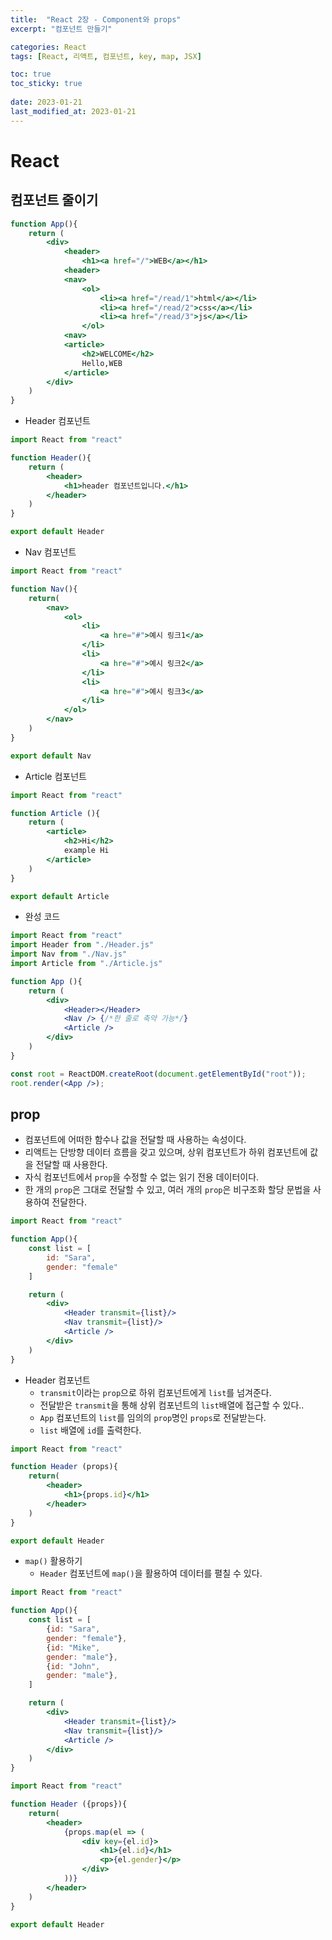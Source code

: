 ```yaml
---
title:  "React 2장 - Component와 props"
excerpt: "컴포넌트 만들기"

categories: React
tags: [React, 리액트, 컴포넌트, key, map, JSX]

toc: true
toc_sticky: true
 
date: 2023-01-21
last_modified_at: 2023-01-21
---
```

# React
## 컴포넌트 줄이기
```jsx
function App(){
    return (
        <div>
            <header>
                <h1><a href="/">WEB</a></h1>
            <header>
            <nav>
                <ol>
                    <li><a href="/read/1">html</a></li>
                    <li><a href="/read/2">css</a></li>
                    <li><a href="/read/3">js</a></li>
                </ol>
            <nav>
            <article>
                <h2>WELCOME</h2>
                Hello,WEB
            </article>
        </div>
    )
}
```
- Header 컴포넌트

```jsx
import React from "react"

function Header(){
    return (
        <header>
            <h1>header 컴포넌트입니다.</h1>
        </header> 
    )
}

export default Header
```


- Nav 컴포넌트


```jsx
import React from "react"

function Nav(){
    return(
        <nav>
            <ol>
                <li>
                    <a hre="#">예시 링크1</a>
                </li>
                <li>
                    <a hre="#">예시 링크2</a>
                </li>
                <li>
                    <a hre="#">예시 링크3</a>
                </li>
            </ol>
        </nav>
    )
}

export default Nav
```

- Article 컴포넌트


```jsx
import React from "react"

function Article (){
    return (
        <article>
            <h2>Hi</h2>
            example Hi
        </article>
    )
}

export default Article
```

- 완성 코드


```jsx
import React from "react"
import Header from "./Header.js"
import Nav from "./Nav.js"
import Article from "./Article.js"

function App (){
    return (
        <div>
            <Header></Header>
            <Nav /> {/*한 줄로 축약 가능*/}
            <Article />
        </div>
    )
}

const root = ReactDOM.createRoot(document.getElementById("root"));
root.render(<App />);
```


## prop
- 컴포넌트에 어떠한 함수나 값을 전달할 때 사용하는 속성이다.
- 리액트는 단방향 데이터 흐름을 갖고 있으며, 상위 컴포넌트가 하위 컴포넌트에 값을 전달할 때 사용한다.
- 자식 컴포넌트에서 `prop`을 수정할 수 없는 읽기 전용 데이터이다.
- 한 개의 `prop`은 그대로 전달할 수 있고, 여러 개의 `prop`은 비구조화 할당 문법을 사용하여 전달한다.


```jsx
import React from "react"

function App(){
    const list = [
        id: "Sara",
        gender: "female"
    ]

    return (
        <div>
            <Header transmit={list}/>
            <Nav transmit={list}/>
            <Article />
        </div>
    )
}
```

- Header 컴포넌트
  - `transmit`이라는 `prop`으로 하위 컴포넌트에게 `list`를 넘겨준다.
  - 전달받은 `transmit`을 통해 상위 컴포넌트의 `list`배열에 접근할 수 있다..
  - `App` 컴포넌트의 `list`를 임의의 `prop`명인 `props`로 전달받는다.
  - `list` 배열에 `id`를 출력한다.

```jsx
import React from "react"

function Header (props){
    return(
        <header>
            <h1>{props.id}</h1>
        </header>
    )
}

export default Header
```

- `map()` 활용하기
  - `Header` 컴포넌트에 `map()`을 활용하여 데이터를 펼칠 수 있다.

```jsx
import React from "react"

function App(){
    const list = [
        {id: "Sara",
        gender: "female"},
        {id: "Mike",
        gender: "male"},
        {id: "John",
        gender: "male"},
    ]

    return (
        <div>
            <Header transmit={list}/>
            <Nav transmit={list}/>
            <Article />
        </div>
    )
}
```


```jsx
import React from "react"

function Header ({props}){
    return(
        <header>
            {props.map(el => (
                <div key={el.id}>
                    <h1>{el.id}</h1>
                    <p>{el.gender}</p>
                </div>
            ))}
        </header>
    )
}

export default Header
```